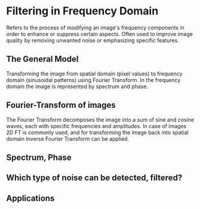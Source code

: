 # Filtering in Frequency Domain
Refers to the process of modifying an image's frequency components in order to enhance or suppress certain aspects. Often used to improve image quality by removing unwanted noise or emphasizing specific features.

## The General Model
Transforming the image from spatial domain (pixel values) to frequency domain (sinusoidal patterns) using Fourier Transform. In the frequency domain the image is represented by spectrum and phase.

## Fourier-Transform of images
The Fourier Transform decomposes the image into a sum of sine and cosine waves, each with specific frequencies and amplitudes. In case of images 2D FT is commonly used, and for transforming the image back into spatial domain Inverse Fourier Transform can be applied.

## Spectrum, Phase

## Which type of noise can be detected, filtered?

## Applications
